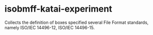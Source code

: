 # isobmff-katai-experiment
Collects the definition of boxes specified several File Format standards, namely ISO/IEC 14496-12, ISO/IEC 14496-15.
